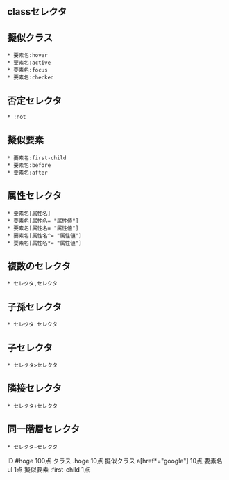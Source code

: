 ## classセレクタ	
## 擬似クラス	
	* 要素名:hover
	* 要素名:active
	* 要素名:focus
	* 要素名:checked
## 否定セレクタ	
	* :not
## 擬似要素	
	* 要素名:first-child
	* 要素名:before
	* 要素名:after 
## 属性セレクタ	
	* 要素名[属性名]
	* 要素名[属性名= "属性値"]
	* 要素名[属性名= "属性値"]
	* 要素名[属性名^= "属性値"]
	* 要素名[属性名*= "属性値"]
## 複数のセレクタ	
	* セレクタ,セレクタ
## 子孫セレクタ	
	* セレクタ セレクタ
	
## 子セレクタ	
	* セレクタ>セレクタ
	
## 隣接セレクタ	
	* セレクタ+セレクタ
	
## 同一階層セレクタ	
	* セレクタ~セレクタ


ID		#hoge		100点
クラス		.hoge		10点
擬似クラス		a[href*="google"]		10点
要素名		ul		1点
擬似要素		:first-child		1点
